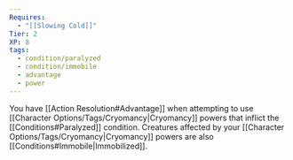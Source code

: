 ```yaml
---
Requires:
  - "[[Slowing Cold]]"
Tier: 2
XP: 8
tags:
  - condition/paralyzed
  - condition/immobile
  - advantage
  - power
---
```

You have [[Action Resolution#Advantage]] when attempting to use [[Character Options/Tags/Cryomancy|Cryomancy]] powers that inflict the [[Conditions#Paralyzed]] condition. Creatures affected by your [[Character Options/Tags/Cryomancy|Cryomancy]] powers are also [[Conditions#Immobile|Immobilized]].